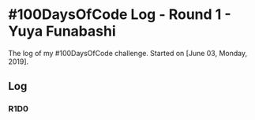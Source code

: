 # #100DaysOfCode Log - Round 1 - Yuya Funabashi

The log of my #100DaysOfCode challenge. Started on [June 03, Monday, 2019].

## Log

### R1D0

